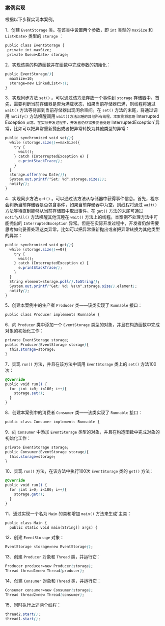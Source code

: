 ### 案例实现

根据以下步骤实现本案例。

1．创建 `EventStorage` 类。在该类中设置两个参数，即 `int` 类型的 `maxSize` 和 `List<Date>` 类型的 `storage` ：

```css
public class EventStorage {
 private int maxSize;
 private Queue<Date> storage;
```

2．实现该类的构造函数并在函数中完成参数的初始化：

```css
public EventStorage(){
  maxSize=10;
  storage=new LinkedList<>();
}
```

3．实现同步方法 `set()` 。可以通过该方法存放一个事件到 `storage` 存储器中。首先，需要判断当前存储器是否为满载状态，如果当前存储器已满，则线程将通过 `wait()` 方法等待直到当前存储器出现闲余空间。在 `set()` 方法的末尾，将通过调用 `notify()` 方法唤醒调用 `wait()方法沉睡的其他所有线程。本案例将忽略` Interrupted Exception `异常。在实际开发过程中，开发者仍然需要妥善处理` InterruptedException`异常，比如可以把异常重新抛出或者把异常转换为其他类型的异常：

```css
public synchronized void set(){
  while (storage.size()==maxSize){
    try { 
      wait();
    } catch (InterruptedException e) {
      e.printStackTrace();
    } 
  }
  storage.offer(new Date());
  System.out.printf("Set: %d",storage.size());
  notify();
}
```

4．实现同步方法 `get()` 。可以通过该方法从存储器中获得事件信息。首先，程序会判断当前存储器是否包含事件，如果当前存储器中为空，则线程将通过 `wait()` 方法等待直到能够从当前存储器中取出事件。在 `get()` 方法的末尾可通过 `notifyAll()` 方法唤醒其他沉睡在 `wait()` 方法上的线程。本案例不处理方法中可能抛出的 `InterruptedException` 异常。但是在实际开发过程中，开发者仍然需要思考如何妥善处理这类异常，比如可以把异常重新抛出或者把异常转换为其他类型的异常：

```css
public synchronized void get(){
  while (storage.size()==0){
    try { 
      wait();
    } catch (InterruptedException e) {
      e.printStackTrace();
    } 
  }
  String element=storage.poll().toString();
  System.out.printf("Get: %d: %s\n",storage.size(),element);
  notify();
}
```

5．创建本案例中的生产者 `Producer` 类——该类实现了 `Runnable` 接口：

```css
public class Producer implements Runnable {
```

6．向 `Producer` 类中添加一个 `EventStorage` 类型的对象，并且在构造函数中完成对象的初始化工作：

```css
private EventStorage storage;
public Producer(EventStorage storage){
  this.storage=storage;
}
```

7．实现 `run()` 方法，并且在该方法中调用 `EventStorage` 类上的 `set()` 方法100次：

```css
@Override
public void run() {
  for (int i=0; i<100; i++){
    storage.set();
  } 
}
```

8．创建本案例中的消费者 `Consumer` 类——该类实现了 `Runnable` 接口：

```css
public class Consumer implements Runnable {
```

9．向 `Consumer` 中添加 `EventStorage` 类型的对象，并且在构造函数中完成对象的初始化工作：

```css
private EventStorage storage;
public Consumer(EventStorage storage){
  this.storage=storage;
}
```

10．实现 `run()` 方法，在该方法中执行100次 `EventStorage` 类的 `get()` 方法：

```css
@Override
public void run() {
  for (int i=0; i<100; i++){
    storage.get();
  } 
}
```

11．通过实现一个名为 `Main` 的类和增加 `main()` 方法来生成`主类：

```css
public class Main {
  public static void main(String[] args) {
```

12．创建 `EventStorage` 对象：

```css
EventStorage storage=new EventStorage();
```

13．创建 `Producer` 对象和 `Thread` 类，并运行它：

```css
Producer producer=new Producer(storage);
Thread thread1=new Thread(producer);
```

14．创建 `Consumer` 对象和 `Thread` 类，并运行它：

```css
Consumer consumer=new Consumer(storage);
Thread thread2=new Thread(consumer);
```

15．同时执行上述两个线程：

```css
thread2.start();
thread1.start();
```

